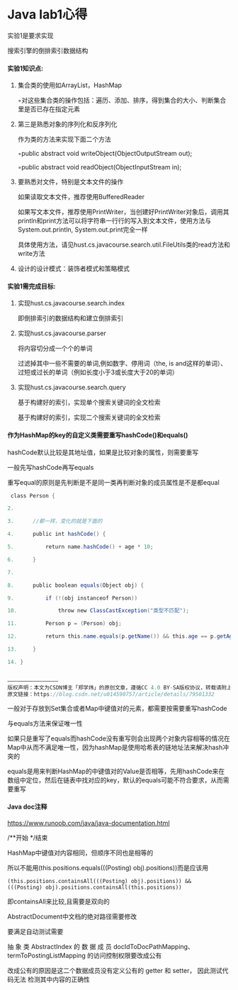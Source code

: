 # Java lab1心得

实验1是要求实现

搜索引擎的倒排索引数据结构

#### 实验1知识点:

1. 集合类的使用如ArrayList，HashMap

   ◦对这些集合类的操作包括：遍历、添加、排序，得到集合的大小、判断集合里是否已存在指定元素

2. 第三是熟悉对象的序列化和反序列化

   作为类的方法来实现下面二个方法

   ◦public abstract void writeObject(ObjectOutputStream out);

   ◦public abstract void readObject(ObjectInputStream in);

   

3. 要熟悉对文件，特别是文本文件的操作

   如果读取文本文件，推荐使用BufferedReader

   如果写文本文件，推荐使用PrintWriter，当创建好PrintWriter对象后，调用其println和print方法可以将字符串一行行的写入到文本文件，使用方法与System.out.println, System.out.print完全一样 

   具体使用方法，请见hust.cs.javacourse.search.util.FileUtils类的read方法和write方法

4. 设计的设计模式：装饰者模式和策略模式

   

#### 实验1需完成目标:

1. 实现hust.cs.javacourse.search.index

   即倒排索引的数据结构和建立倒排索引

2. 实现hust.cs.javacourse.parser

   将内容切分成一个个的单词

   过滤掉其中一些不需要的单词,例如数字、停用词（the, is and这样的单词）、过短或过长的单词（例如长度小于3或长度大于20的单词）

   

3. 实现hust.cs.javacourse.search.query

   基于构建好的索引，实现单个搜索关键词的全文检索

   基于构建好的索引，实现二个搜索关键词的全文检索

   

#### 作为HashMap的key的自定义类需要重写hashCode()和equals()

hashCode默认比较是其地址值，如果是比较对象的属性，则需要重写

一般先写hashCode再写equals

重写equal的原则是先判断是不是同一类再判断对象的成员属性是不是都equal

```java
 class Person {  

2.    

3.      //都一样，变化的就是下面的  

4.      public int hashCode() {  

5.          return name.hashCode() + age * 10;  

6.      }  

7.    

8.      public boolean equals(Object obj) {  

9.          if (!(obj instanceof Person))  

10.             throw new ClassCastException("类型不匹配");  

11.         Person p = (Person) obj;  

12.         return this.name.equals(p.getName()) && this.age == p.getAge();  

13.     }  

14. }  


————————————————
版权声明：本文为CSDN博主「郑学炜」的原创文章，遵循CC 4.0 BY-SA版权协议，转载请附上原文出处链接及本声明。
原文链接：https://blog.csdn.net/u014590757/article/details/79501332
```

一般对于存放到Set集合或者Map中键值对的元素，都需要按需要重写hashCode

与equals方法来保证唯一性

如果只是重写了equals而hashCode没有重写则会出现两个对象内容相等的情况在Map中从而不满足唯一性，因为hashMap是使用哈希表的链地址法来解决hash冲突的

equals是用来判断HashMap的中键值对的Value是否相等，先用hashCode来在数组中定位，然后在链表中找对应的key，默认的equals可能不符合要求，从而需要重写



#### Java doc注释

https://www.runoob.com/java/java-documentation.html

/**开始 */结束



HashMap中键值对内容相同，但顺序不同也是相等的

所以不能用(this.positions.equals(((Posting) obj).positions))而是应该用

```
(this.positions.containsAll(((Posting) obj).positions)) &&
(((Posting) obj).positions.containsAll(this.positions))
```

即containsAll来比较,且需要是双向的



AbstractDocument中文档的绝对路径需要修改



要满足自动测试需要

抽 象 类 AbstractIndex 的 数 据 成 员
docIdToDocPathMapping、 termToPostingListMapping 的访问控制权限要改成公有  

改成公有的原因是这二个数据成员没有定义公有的 getter 和 setter， 因此测试代码无法
检测其中内容的正确性  